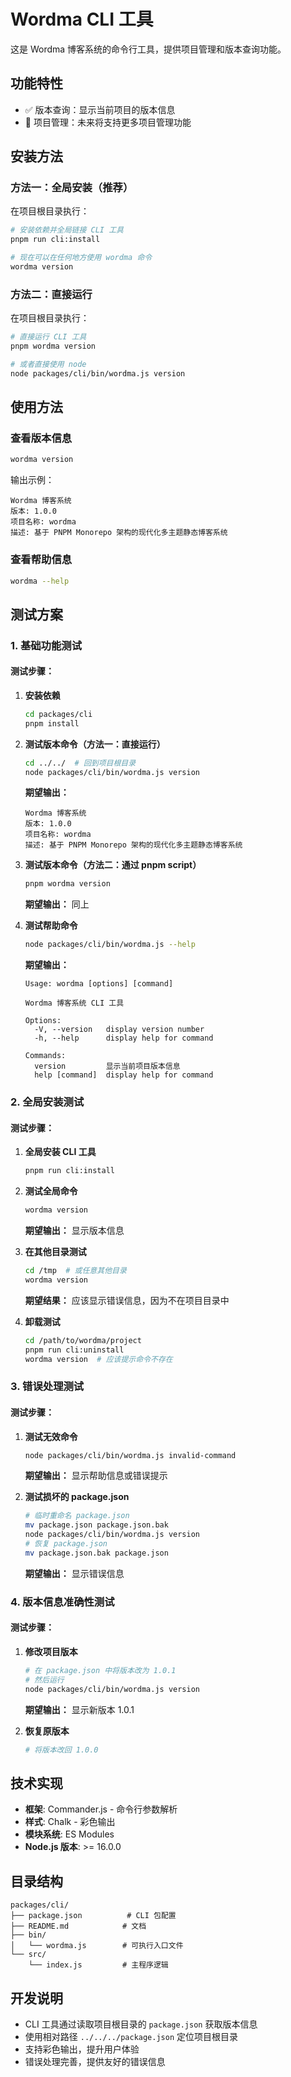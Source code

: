 # Wordma CLI 工具

这是 Wordma 博客系统的命令行工具，提供项目管理和版本查询功能。

## 功能特性

- ✅ 版本查询：显示当前项目的版本信息
- 🔧 项目管理：未来将支持更多项目管理功能

## 安装方法

### 方法一：全局安装（推荐）

在项目根目录执行：

```bash
# 安装依赖并全局链接 CLI 工具
pnpm run cli:install

# 现在可以在任何地方使用 wordma 命令
wordma version
```

### 方法二：直接运行

在项目根目录执行：

```bash
# 直接运行 CLI 工具
pnpm wordma version

# 或者直接使用 node
node packages/cli/bin/wordma.js version
```

## 使用方法

### 查看版本信息

```bash
wordma version
```

输出示例：
```
Wordma 博客系统
版本: 1.0.0
项目名称: wordma
描述: 基于 PNPM Monorepo 架构的现代化多主题静态博客系统
```

### 查看帮助信息

```bash
wordma --help
```

## 测试方案

### 1. 基础功能测试

#### 测试步骤：

1. **安装依赖**
   ```bash
   cd packages/cli
   pnpm install
   ```

2. **测试版本命令（方法一：直接运行）**
   ```bash
   cd ../../  # 回到项目根目录
   node packages/cli/bin/wordma.js version
   ```
   
   **期望输出：**
   ```
   Wordma 博客系统
   版本: 1.0.0
   项目名称: wordma
   描述: 基于 PNPM Monorepo 架构的现代化多主题静态博客系统
   ```

3. **测试版本命令（方法二：通过 pnpm script）**
   ```bash
   pnpm wordma version
   ```
   
   **期望输出：** 同上

4. **测试帮助命令**
   ```bash
   node packages/cli/bin/wordma.js --help
   ```
   
   **期望输出：**
   ```
   Usage: wordma [options] [command]
   
   Wordma 博客系统 CLI 工具
   
   Options:
     -V, --version   display version number
     -h, --help      display help for command
   
   Commands:
     version         显示当前项目版本信息
     help [command]  display help for command
   ```

### 2. 全局安装测试

#### 测试步骤：

1. **全局安装 CLI 工具**
   ```bash
   pnpm run cli:install
   ```

2. **测试全局命令**
   ```bash
   wordma version
   ```
   
   **期望输出：** 显示版本信息

3. **在其他目录测试**
   ```bash
   cd /tmp  # 或任意其他目录
   wordma version
   ```
   
   **期望结果：** 应该显示错误信息，因为不在项目目录中

4. **卸载测试**
   ```bash
   cd /path/to/wordma/project
   pnpm run cli:uninstall
   wordma version  # 应该提示命令不存在
   ```

### 3. 错误处理测试

#### 测试步骤：

1. **测试无效命令**
   ```bash
   node packages/cli/bin/wordma.js invalid-command
   ```
   
   **期望输出：** 显示帮助信息或错误提示

2. **测试损坏的 package.json**
   ```bash
   # 临时重命名 package.json
   mv package.json package.json.bak
   node packages/cli/bin/wordma.js version
   # 恢复 package.json
   mv package.json.bak package.json
   ```
   
   **期望输出：** 显示错误信息

### 4. 版本信息准确性测试

#### 测试步骤：

1. **修改项目版本**
   ```bash
   # 在 package.json 中将版本改为 1.0.1
   # 然后运行
   node packages/cli/bin/wordma.js version
   ```
   
   **期望输出：** 显示新版本 1.0.1

2. **恢复原版本**
   ```bash
   # 将版本改回 1.0.0
   ```

## 技术实现

- **框架**: Commander.js - 命令行参数解析
- **样式**: Chalk - 彩色输出
- **模块系统**: ES Modules
- **Node.js 版本**: >= 16.0.0

## 目录结构

```
packages/cli/
├── package.json          # CLI 包配置
├── README.md            # 文档
├── bin/
│   └── wordma.js        # 可执行入口文件
└── src/
    └── index.js         # 主程序逻辑
```

## 开发说明

- CLI 工具通过读取项目根目录的 `package.json` 获取版本信息
- 使用相对路径 `../../../package.json` 定位项目根目录
- 支持彩色输出，提升用户体验
- 错误处理完善，提供友好的错误信息